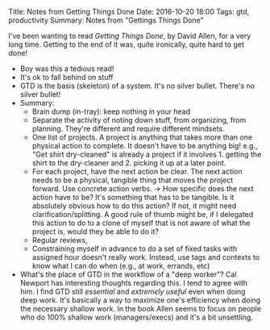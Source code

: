 Title: Notes from Getting Things Done
Date: 2016-10-20 18:00
Tags: gtd, productivity
Summary: Notes from "Gettings Things Done"

I've been wanting to read *Getting Things Done*, by David Allen, for a very long time. Getting to the end of it was,
quite ironically, quite hard to get done!

- Boy was this a tedious read!
- It's ok to fall behind on stuff
- GTD is the basis (skeleton) of a system. It's no silver bullet. There's no silver bullet!
- Summary:
  - Brain dump (in-tray): keep nothing in your head
  - Separate the activity of noting down stuff, from organizing, from planning. They're different and require different
    mindsets.
  - One list of projects. A project is anything that takes more than one physical action to complete. It doesn't have
    to be anything big! e.g., "Get shirt dry-cleaned" is already a project if it involves 1. getting the shirt to the
    dry-cleaner and 2. picking it up at a later point.
  - For each project, have the next action be clear. The next action needs to be a physical, tangible thing that moves
    the project forward. Use concrete action verbs.
    -> How specific does the next action have to be? It's something that has to be tangible. Is it absolutely obvious
    how to do this action? If not, it might need clarification/splitting. A good rule of thumb might be, if I delegated
    this action to do to a clone of myself that is not aware of what the project is, would they be able to do it?
  - Regular reviews,
  - Constraining myself in advance to do a set of fixed tasks with assigned hour doesn't really work. Instead, use tags
    and contexts to know what I can do when (e.g., at work, errands, etc)
- What's the place of GTD in the workflow of a "deep worker"? Cal Newport has interesting thoughts regarding this. I
  tend to agree with him. I find GTD still *essential* and *extremely useful* even when doing deep work. It's basically
  a way to maximize one's efficiency when doing the necessary shallow work. In the book Allen seems to focus on people
  who do 100% shallow work (managers/execs) and it's a bit unsettling.
